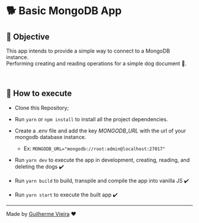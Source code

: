 # 🐕 Basic MongoDB App

## 🎯 Objective
This app intends to provide a simple way to connect to a MongoDB instance.\
Performing creating and reading operations for a simple dog document 🐶.

<br />

## 🤔 How to execute

- Clone this Repository;
- Run `yarn` or `npm install` to install all the project dependencies.
- Create a .env file and add the key *MONGODB_URL* with the url of your mongodb database instance.
  - Ex: `MONGODB_URL="mongodb://root:admin@localhost:27017"`

- Run `yarn dev` to execute the app in development, creating, reading, and deleting the dogs ✔️
- Run `yarn build` to build, transpile and compile the app into vanilla JS ✔️
- Run `yarn start` to execute the built app ✔️

----

Made by [Guilherme Vieira](https://github.com/GuiVPW) ❤️
